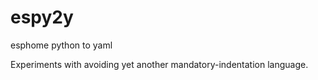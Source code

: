 # espy2y
esphome python to yaml

Experiments with avoiding yet another mandatory-indentation language.
